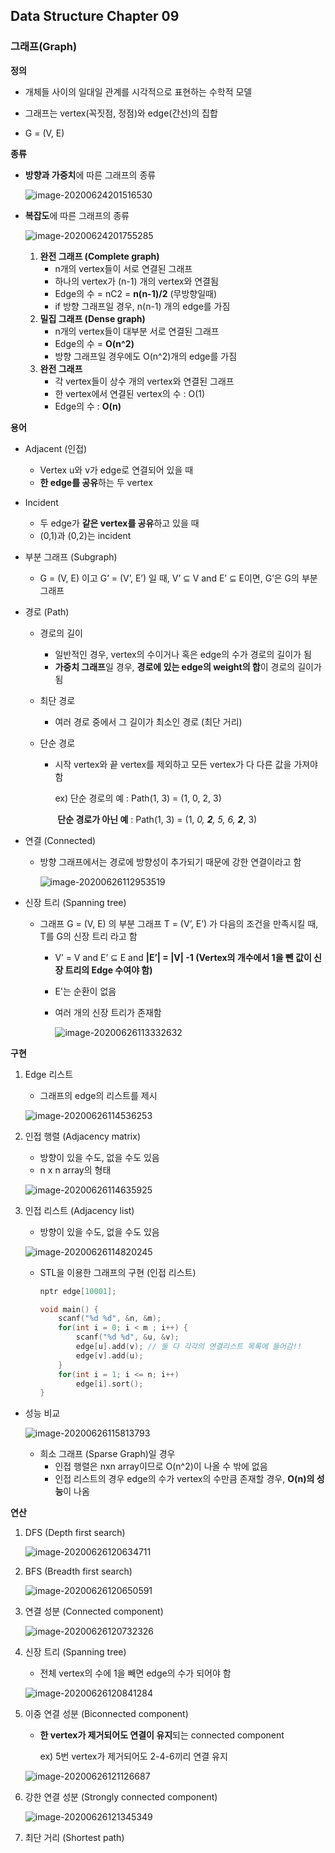 ## Data Structure Chapter 09

### 그래프(Graph)

**정의**

- 개체들 사이의 일대일 관계를 시각적으로 표현하는 수학적 모델
- 그래프는 vertex(꼭짓점, 정점)와 edge(간선)의 집합

- G = (V, E)

**종류**

- **방향과 가중치**에 따른 그래프의 종류

  ![image-20200624201516530](C:\Users\user\AppData\Roaming\Typora\typora-user-images\image-20200624201516530.png)

- **복잡도**에 따른 그래프의 종류

  ![image-20200624201755285](C:\Users\user\AppData\Roaming\Typora\typora-user-images\image-20200624201755285.png)

  1. **완전 그래프 (Complete graph)**
     - n개의 vertex들이 서로 연결된 그래프
     - 하나의 vertex가 (n-1) 개의 vertex와 연결됨
     - Edge의 수 = nC2 = **n(n-1)/2** (무방향일때)
     - if 방향 그래프일 경우, n(n-1) 개의 edge를 가짐
  2. **밀집 그래프 (Dense graph)**
     - n개의 vertex들이 대부분 서로 연결된 그래프
     - Edge의 수 = **O(n^2)**
     - 방향 그래프일 경우에도 O(n^2)개의 edge를 가짐
  3. **완전 그래프**
     - 각 vertex들이 상수 개의 vertex와 연결된 그래프
     - 한 vertex에서 연결된 vertex의  수 : O(1)
     - Edge의 수 : **O(n)**

**용어**

- Adjacent (인접)

  - Vertex u와 v가 edge로 연결되어 있을 때
  - **한 edge를 공유**하는 두 vertex

- Incident 

  - 두 edge가 **같은 vertex를 공유**하고 있을 때
  - (0,1)과 (0,2)는 incident

- 부분 그래프 (Subgraph)

  - G = (V, E) 이고 G’ = (V’, E’) 일 때, V’ ⊆ V and E’ ⊆ E이면, G’은 G의 부분 그래프

- 경로 (Path)

  - 경로의 길이

    - 일반적인 경우, vertex의 수이거나 혹은 edge의 수가 경로의 길이가 됨
    - **가중치 그래프**일 경우, **경로에 있는 edge의 weight의 합**이 경로의 길이가 됨

  - 최단 경로

    - 여러 경로 중에서 그 길이가 최소인 경로 (최단 거리)

  - 단순 경로

    - 시작 vertex와 끝 vertex를 제외하고 모든 vertex가 다 다른 값을 가져야 함

      ex) 단순 경로의 예 : Path(1, 3) = (1, 0, 2, 3)

      ​      **단순 경로가 아닌 예** : Path(1, 3) = (1, *0, **2**, 5, 6, **2***, 3)

- 연결 (Connected)

  - 방향 그래프에서는 경로에 방향성이 추가되기 때문에 강한 연결이라고 함

    ![image-20200626112953519](C:\Users\user\AppData\Roaming\Typora\typora-user-images\image-20200626112953519.png)

- 신장 트리 (Spanning tree)

  - 그래프 G = (V, E) 의 부분 그래프 T = (V’, E’) 가 다음의 조건을 만족시킬 때, T를 G의 신장 트리 라고 함

    - V’ = V and E’ ⊆ E  and **|E’| = |V| -1  (Vertex의 개수에서 1을 뺀 값이 신장 트리의 Edge 수여야 함)**

    - E'는 순환이 없음

    - 여러 개의 신장 트리가 존재함

      ![image-20200626113332632](C:\Users\user\AppData\Roaming\Typora\typora-user-images\image-20200626113332632.png)

**구현**

1. Edge 리스트

   - 그래프의 edge의 리스트를 제시

   ![image-20200626114536253](C:\Users\user\AppData\Roaming\Typora\typora-user-images\image-20200626114536253.png)

2. 인접 행렬 (Adjacency matrix)

   - 방향이 있을 수도, 없을 수도 있음
   - n x n array의 형태

   ![image-20200626114635925](C:\Users\user\AppData\Roaming\Typora\typora-user-images\image-20200626114635925.png)

3. 인접 리스트 (Adjacency list)

   - 방향이 있을 수도, 없을 수도 있음 

   ![image-20200626114820245](C:\Users\user\AppData\Roaming\Typora\typora-user-images\image-20200626114820245.png)

   - STL을 이용한 그래프의 구현 (인접 리스트)

     ```c++
     nptr edge[10001];
     
     void main() {
         scanf("%d %d", &n, &m);
         for(int i = 0; i < m ; i++) {
             scanf("%d %d", &u, &v);
             edge[u].add(v); // 둘 다 각각의 연결리스트 목록에 들어감!!
             edge[v].add(u);
         }
         for(int i = 1; i <= n; i++)
             edge[i].sort();
     }
     ```

- 성능 비교

  ![image-20200626115813793](C:\Users\user\AppData\Roaming\Typora\typora-user-images\image-20200626115813793.png)

  - 희소 그래프 (Sparse Graph)일 경우
    - 인접 행렬은 nxn array이므로 O(n^2)이 나올 수 밖에 없음
    - 인접 리스트의 경우 edge의 수가 vertex의 수만큼 존재할 경우, **O(n)의 성능**이 나옴



**연산**

1. DFS (Depth first search)

   ![image-20200626120634711](C:\Users\user\AppData\Roaming\Typora\typora-user-images\image-20200626120634711.png)

2. BFS (Breadth first search)

   ![image-20200626120650591](C:\Users\user\AppData\Roaming\Typora\typora-user-images\image-20200626120650591.png)

3. 연결 성분 (Connected component)

   ![image-20200626120732326](C:\Users\user\AppData\Roaming\Typora\typora-user-images\image-20200626120732326.png)

4. 신장 트리 (Spanning tree)

   - 전체 vertex의 수에 1을 빼면 edge의 수가 되어야 함

   ![image-20200626120841284](C:\Users\user\AppData\Roaming\Typora\typora-user-images\image-20200626120841284.png)

5. 이중 연결 성분 (Biconnected component)

   - **한 vertex가 제거되어도 연결이 유지**되는 connected component

     ex) 5번 vertex가 제거되어도 2-4-6끼리 연결 유지

   ![image-20200626121126687](C:\Users\user\AppData\Roaming\Typora\typora-user-images\image-20200626121126687.png)

6. 강한 연결 성분 (Strongly connected component)

   ![image-20200626121345349](C:\Users\user\AppData\Roaming\Typora\typora-user-images\image-20200626121345349.png)

7. 최단 거리 (Shortest path)
